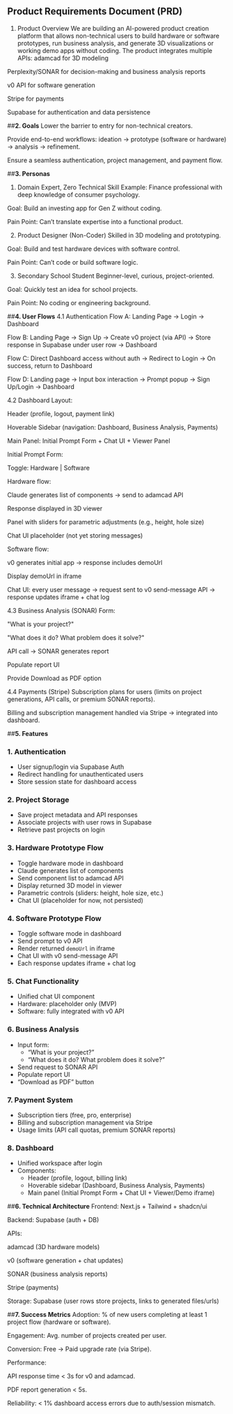 ﻿## **Product Requirements Document (PRD)**
1. Product Overview
We are building an AI-powered product creation platform that allows non-technical users to build hardware or software prototypes, run business analysis, and generate 3D visualizations or working demo apps without coding.
The product integrates multiple APIs:
adamcad for 3D modeling



Perplexity/SONAR for decision-making and business analysis reports


v0 API for software generation


Stripe for payments


Supabase for authentication and data persistence



##**2. Goals**
Lower the barrier to entry for non-technical creators.


Provide end-to-end workflows: ideation → prototype (software or hardware) → analysis → refinement.


Ensure a seamless authentication, project management, and payment flow.



##**3. Personas**
1. Domain Expert, Zero Technical Skill
Example: Finance professional with deep knowledge of consumer psychology.


Goal: Build an investing app for Gen Z without coding.


Pain Point: Can’t translate expertise into a functional product.


2. Product Designer (Non-Coder)
Skilled in 3D modeling and prototyping.


Goal: Build and test hardware devices with software control.


Pain Point: Can’t code or build software logic.


3. Secondary School Student
Beginner-level, curious, project-oriented.


Goal: Quickly test an idea for school projects.


Pain Point: No coding or engineering background.



##**4. User Flows**
4.1 Authentication
Flow A: Landing Page → Login → Dashboard


Flow B: Landing Page → Sign Up → Create v0 project (via API) → Store response in Supabase under user row → Dashboard


Flow C: Direct Dashboard access without auth → Redirect to Login → On success, return to Dashboard


Flow D: Landing page → Input box interaction → Prompt popup → Sign Up/Login → Dashboard


4.2 Dashboard
Layout:


Header (profile, logout, payment link)


Hoverable Sidebar (navigation: Dashboard, Business Analysis, Payments)


Main Panel: Initial Prompt Form + Chat UI + Viewer Panel


Initial Prompt Form:


Toggle: Hardware | Software


Hardware flow:


Claude generates list of components → send to adamcad API


Response displayed in 3D viewer


Panel with sliders for parametric adjustments (e.g., height, hole size)


Chat UI placeholder (not yet storing messages)


Software flow:


v0 generates initial app → response includes demoUrl


Display demoUrl in iframe


Chat UI: every user message → request sent to v0 send-message API → response updates iframe + chat log


4.3 Business Analysis (SONAR)
Form:


"What is your project?"


"What does it do? What problem does it solve?"


API call → SONAR generates report


Populate report UI


Provide Download as PDF option


4.4 Payments (Stripe)
Subscription plans for users (limits on project generations, API calls, or premium SONAR reports).


Billing and subscription management handled via Stripe → integrated into dashboard.



##**5. Features**

### 1. Authentication
- User signup/login via Supabase Auth
- Redirect handling for unauthenticated users
- Store session state for dashboard access

### 2. Project Storage
- Save project metadata and API responses
- Associate projects with user rows in Supabase
- Retrieve past projects on login

### 3. Hardware Prototype Flow
- Toggle hardware mode in dashboard
- Claude generates list of components
- Send component list to adamcad API
- Display returned 3D model in viewer
- Parametric controls (sliders: height, hole size, etc.)
- Chat UI (placeholder for now, not persisted)

### 4. Software Prototype Flow
- Toggle software mode in dashboard
- Send prompt to v0 API
- Render returned `demoUrl` in iframe
- Chat UI with v0 send-message API
- Each response updates iframe + chat log

### 5. Chat Functionality
- Unified chat UI component
- Hardware: placeholder only (MVP)
- Software: fully integrated with v0 API

### 6. Business Analysis
- Input form:
  - “What is your project?”
  - “What does it do? What problem does it solve?”
- Send request to SONAR API
- Populate report UI
- “Download as PDF” button

### 7. Payment System
- Subscription tiers (free, pro, enterprise)
- Billing and subscription management via Stripe
- Usage limits (API call quotas, premium SONAR reports)

### 8. Dashboard
- Unified workspace after login
- Components:
  - Header (profile, logout, billing link)
  - Hoverable sidebar (Dashboard, Business Analysis, Payments)
  - Main panel (Initial Prompt Form + Chat UI + Viewer/Demo iframe)



##**6. Technical Architecture**
Frontend: Next.js + Tailwind + shadcn/ui


Backend: Supabase (auth + DB)


APIs:


adamcad (3D hardware models)


v0 (software generation + chat updates)


SONAR (business analysis reports)


Stripe (payments)


Storage: Supabase (user rows store projects, links to generated files/urls)



##**7. Success Metrics**
Adoption: % of new users completing at least 1 project flow (hardware or software).


Engagement: Avg. number of projects created per user.


Conversion: Free → Paid upgrade rate (via Stripe).


Performance:


API response time < 3s for v0 and adamcad.


PDF report generation < 5s.


Reliability: < 1% dashboard access errors due to auth/session mismatch.

